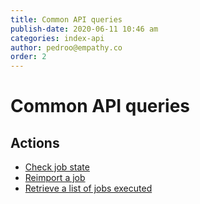 ```yaml
---
title: Common API queries
publish-date: 2020-06-11 10:46 am
categories: index-api
author: pedroo@empathy.co
order: 2
---
```


# Common API queries

## Actions


* [Check job state](/api-reference/index-api/common-api/check-job-state/)
* [Reimport a job](/api-reference/index-api/common-api/reimport-a-job/)
* [Retrieve a list of jobs executed](/api-reference/index-api/common-api/retrieve-jobs-list/)

